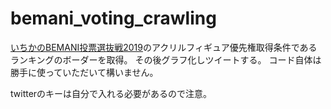 # bemani_voting_crawling
[いちかのBEMANI投票選抜戦2019](https://p.eagate.573.jp/game/bemani/bvs2019/index.html)のアクリルフィギュア優先権取得条件であるランキングのボーダーを取得。
その後グラフ化しツイートする。
コード自体は勝手に使っていただいて構いません。

twitterのキーは自分で入れる必要があるので注意。
